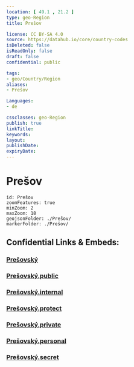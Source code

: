 ```yaml
---
location: [ 49.1 , 21.2 ] 
type: geo-Region
title: Prešov

license: CC BY-SA 4.0
source: https://datahub.io/core/country-codes
isDeleted: false
isReadOnly: false
draft: false
confidential: public

tags:
- geo/Country/Region
aliases:
- Prešov

Languages:
- de

cssclasses: geo-Region
publish: true
linkTitle: 
keywords: 
layout: 
publishDate: 
expiryDate: 
---
```


# Prešov

```leaflet
id: Prešov
zoomFeatures: true 
minZoom: 2 
maxZoom: 18
geojsonFolder: ./Prešov/
markerFolder: ./Prešov/
```


## Confidential Links & Embeds: 

### [Prešovský](/_Standards/Earth/Continent/Europe/Europe~Central/Slovakia/Regions~Slovakia/Prešovský.md) 

### [Prešovský.public](/_public/Earth/Continent/Europe/Europe~Central/Slovakia/Regions~Slovakia/Prešovský.public.md) 

### [Prešovský.internal](/_internal/Earth/Continent/Europe/Europe~Central/Slovakia/Regions~Slovakia/Prešovský.internal.md) 

### [Prešovský.protect](/_protect/Earth/Continent/Europe/Europe~Central/Slovakia/Regions~Slovakia/Prešovský.protect.md) 

### [Prešovský.private](/_private/Earth/Continent/Europe/Europe~Central/Slovakia/Regions~Slovakia/Prešovský.private.md) 

### [Prešovský.personal](/_personal/Earth/Continent/Europe/Europe~Central/Slovakia/Regions~Slovakia/Prešovský.personal.md) 

### [Prešovský.secret](/_secret/Earth/Continent/Europe/Europe~Central/Slovakia/Regions~Slovakia/Prešovský.secret.md)


